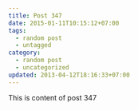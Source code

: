 ```yaml
---
title: Post 347
date: 2015-01-11T10:15:12+07:00
tags:
  - random post
  - untagged
category:
  - random post
  - uncategorized
updated: 2013-04-12T18:16:33+07:00
---
```

This is content of post 347